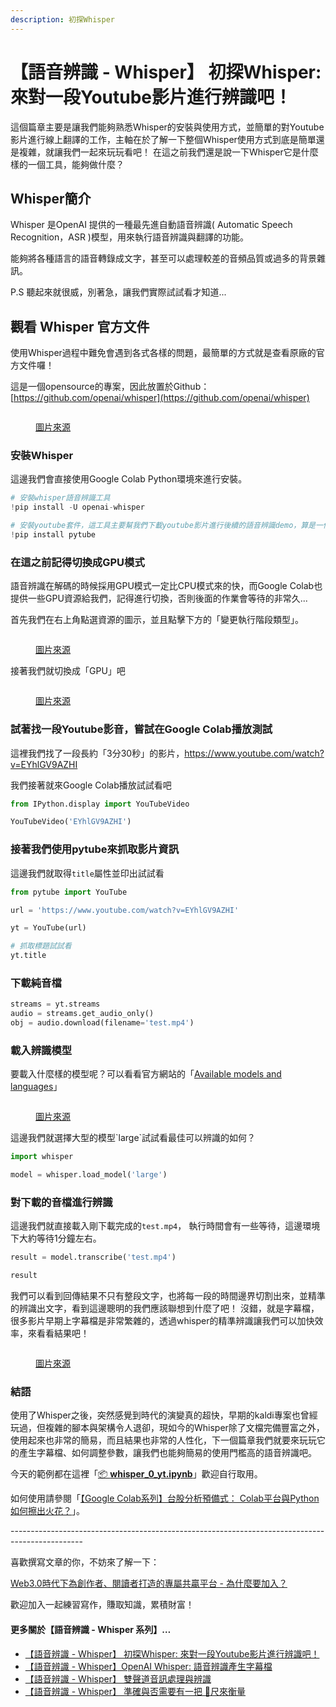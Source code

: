 ```yaml
---
description: 初探Whisper
---
```


# 【語音辨識 - Whisper】 初探Whisper: 來對一段Youtube影片進行辨識吧！

這個篇章主要是讓我們能夠熟悉Whisper的安裝與使用方式，並簡單的對Youtube影片進行線上翻譯的工作，主軸在於了解一下整個Whisper使用方式到底是簡單還是複雜，就讓我們一起來玩玩看吧！ 在這之前我們還是說一下Whisper它是什麼樣的一個工具，能夠做什麼？



## Whisper簡介

Whisper 是OpenAI 提供的一種最先進自動語音辨識( Automatic Speech Recognition，ASR )模型，用來執行語音辨識與翻譯的功能。

能夠將各種語言的語音轉錄成文字，甚至可以處理較差的音頻品質或過多的背景雜訊。

P.S 聽起來就很威，別著急，讓我們實際試試看才知道...



## 觀看 Whisper 官方文件 <a href="#6369" id="6369"></a>

使用Whisper過程中難免會遇到各式各樣的問題，最簡單的方式就是查看原廠的官方文件囉！

這是一個opensource的專案，因此放置於Github： [https://github.com/openai/whisper](https://github.com/openai/whisper)

<figure><img src="../.gitbook/assets/1_cMke9qdC4EvowVEDquVCjw.webp" alt=""><figcaption><p><a href="https://github.com/openai/whisper">圖片來源</a></p></figcaption></figure>

### 安裝Whisper

這邊我們會直接使用Google Colab Python環境來進行安裝。

```python
# 安裝whisper語音辨識工具
!pip install -U openai-whisper

# 安裝youtube套件，這工具主要幫我們下載youtube影片進行後續的語音辨識demo，算是一個語音前處理工具
!pip install pytube
```

### 在這之前記得切換成GPU模式

語音辨識在解碼的時候採用GPU模式一定比CPU模式來的快，而Google Colab也提供一些GPU資源給我們，記得進行切換，否則後面的作業會等待的非常久...



首先我們在右上角點選資源的圖示，並且點擊下方的「變更執行階段類型」。

<figure><img src="../.gitbook/assets/變更執行階段類型.png" alt=""><figcaption><p><a href="https://vocus.cc/article/644526c8fd89780001ffdd9f">圖片來源</a></p></figcaption></figure>

接著我們就切換成「GPU」吧

<figure><img src="../.gitbook/assets/切換GPU.png" alt=""><figcaption><p><a href="https://vocus.cc/article/644526c8fd89780001ffdd9f">圖片來源</a></p></figcaption></figure>

### 試著找一段Youtube影音，嘗試在Google Colab播放測試

這裡我們找了一段長約「3分30秒」的影片，https://www.youtube.com/watch?v=EYhlGV9AZHI

我們接著就來Google Colab播放試試看吧

```python
from IPython.display import YouTubeVideo

YouTubeVideo('EYhlGV9AZHI')
```

### 接著我們使用pytube來抓取影片資訊

這邊我們就取得`title`屬性並印出試試看

```python
from pytube import YouTube

url = 'https://www.youtube.com/watch?v=EYhlGV9AZHI'

yt = YouTube(url)

# 抓取標題試試看
yt.title
```

### 下載純音檔

```python
streams = yt.streams
audio = streams.get_audio_only()
obj = audio.download(filename='test.mp4')
```

### 載入辨識模型

要載入什麼樣的模型呢？可以看看官方網站的「[Available models and languages](https://github.com/openai/whisper#available-models-and-languages)」

<figure><img src="../.gitbook/assets/whisper_模型.png" alt=""><figcaption><p><a href="https://github.com/openai/whisper#available-models-and-languages">圖片來源</a></p></figcaption></figure>

這邊我們就選擇大型的模型\`large\`試試看最佳可以辨識的如何？

```python
import whisper

model = whisper.load_model('large')
```

### 對下載的音檔進行辨識

這邊我們就直接載入剛下載完成的`test.mp4`， 執行時間會有一些等待，這邊環境下大約等待1分鐘左右。

```python
result = model.transcribe('test.mp4')

result
```

我們可以看到回傳結果不只有整段文字，也將每一段的時間邊界切割出來，並精準的辨識出文字，看到這邊聰明的我們應該聯想到什麼了吧！ 沒錯，就是字幕檔，很多影片早期上字幕檔是非常繁雜的，透過whisper的精準辨識讓我們可以加快效率，來看看結果吧！

<figure><img src="../.gitbook/assets/回傳結果.png" alt=""><figcaption><p><a href="https://vocus.cc/article/644526c8fd89780001ffdd9f">圖片來源</a></p></figcaption></figure>

### 結語

使用了Whisper之後，突然感覺到時代的演變真的超快，早期的kaldi專案也曾經玩過，但複雜的腳本與架構令人退卻，現如今的Whisper除了文檔完備豐富之外，使用起來也非常的簡易，而且結果也非常的人性化，下一個篇章我們就要來玩玩它的產生字幕檔、如何調整參數，讓我們也能夠簡易的使用門檻高的語音辨識吧。



今天的範例都在這裡「[📦 ](../jupyter-examples/goodinfo\_yield.ipynb)[**whisper\_0\_yt.ipynb**](https://github.com/weihanchen/google-colab-python-learn/blob/main/jupyter-examples/whisper\_0\_yt.ipynb)」歡迎自行取用。

如何使用請參閱「[【Google Colab系列】台股分析預備式： Colab平台與Python如何擦出火花？](https://www.potatomedia.co/s/aNLHZe3S)」。



\------------------------------------------------------------------------------------------------

喜歡撰寫文章的你，不妨來了解一下：

[Web3.0時代下為創作者、閱讀者打造的專屬共贏平台 - 為什麼要加入？](https://www.potatomedia.co/s/2PmFxsq)

歡迎加入一起練習寫作，賺取知識，累積財富！



#### 更多關於【語音辨識 - Whisper 系列】…

* [【語音辨識 - Whisper】 初探Whisper: 來對一段Youtube影片進行辨識吧！](https://vocus.cc/article/644526c8fd89780001ffdd9f)
* [【語音辨識 - Whisper】OpenAI Whisper: 語音辨識產生字幕檔](https://vocus.cc/article/64468d92fd8978000115c6e1)
* [【語音辨識 - Whisper】 雙聲道音訊處理與辨識](https://vocus.cc/article/64733d7efd89780001781326)
* [【語音辨識 - Whisper】 準確與否需要有一把 📏尺來衡量](https://vocus.cc/article/64b3a209fd89780001481152)



